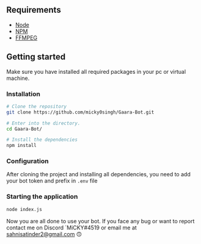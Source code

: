 ## Requirements

- [Node](https://nodejs.org/en/)
- [NPM](https://www.npmjs.com/)
- [FFMPEG](https://www.ffmpeg.org/)

## Getting started

Make sure you have installed all required packages in your pc or virtual machine.

### Installation

```bash
# Clone the repository
git clone https://github.com/micky0singh/Gaara-Bot.git

# Enter into the directory.
cd Gaara-Bot/

# Install the dependencies
npm install
```
### Configuration

After cloning the project and installing all dependencies, you need to add your bot token and prefix in `.env` file

### Starting the application

```bash
node index.js
```
Now you are all done to use your bot. If you face any bug or want to report contact me on Discord `MiCKY#4519 or email me at sahnisatinder2@gmail.com 🙃
